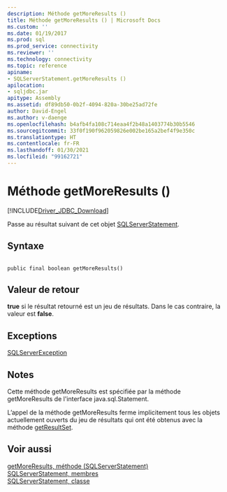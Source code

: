 ```yaml
---
description: Méthode getMoreResults ()
title: Méthode getMoreResults () | Microsoft Docs
ms.custom: ''
ms.date: 01/19/2017
ms.prod: sql
ms.prod_service: connectivity
ms.reviewer: ''
ms.technology: connectivity
ms.topic: reference
apiname:
- SQLServerStatement.getMoreResults ()
apilocation:
- sqljdbc.jar
apitype: Assembly
ms.assetid: df89db50-0b2f-4094-820a-30be25ad72fe
author: David-Engel
ms.author: v-daenge
ms.openlocfilehash: b4afb4fa108c714eaa4f2b48a1403774b30b5546
ms.sourcegitcommit: 33f0f190f962059826e002be165a2bef4f9e350c
ms.translationtype: HT
ms.contentlocale: fr-FR
ms.lasthandoff: 01/30/2021
ms.locfileid: "99162721"
---
```

# <a name="getmoreresults-method-"></a>Méthode getMoreResults ()
[!INCLUDE[Driver_JDBC_Download](../../../includes/driver_jdbc_download.md)]

  Passe au résultat suivant de cet objet [SQLServerStatement](../../../connect/jdbc/reference/sqlserverstatement-class.md).  
  
## <a name="syntax"></a>Syntaxe  
  
```  
  
public final boolean getMoreResults()  
```  
  
## <a name="return-value"></a>Valeur de retour  
 **true** si le résultat retourné est un jeu de résultats. Dans le cas contraire, la valeur est **false**.  
  
## <a name="exceptions"></a>Exceptions  
 [SQLServerException](../../../connect/jdbc/reference/sqlserverexception-class.md)  
  
## <a name="remarks"></a>Notes  
 Cette méthode getMoreResults est spécifiée par la méthode getMoreResults de l'interface java.sql.Statement.  
  
 L’appel de la méthode getMoreResults ferme implicitement tous les objets actuellement ouverts du jeu de résultats qui ont été obtenus avec la méthode [getResultSet](../../../connect/jdbc/reference/getresultset-method-sqlserverstatement.md).  
  
## <a name="see-also"></a>Voir aussi  
 [getMoreResults, méthode &#40;SQLServerStatement&#41;](../../../connect/jdbc/reference/getmoreresults-method-sqlserverstatement.md)   
 [SQLServerStatement, membres](../../../connect/jdbc/reference/sqlserverstatement-members.md)   
 [SQLServerStatement, classe](../../../connect/jdbc/reference/sqlserverstatement-class.md)  
  
  
